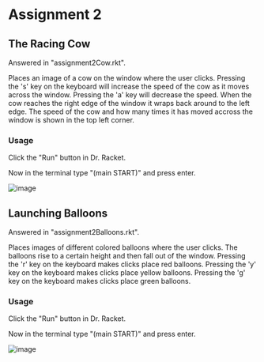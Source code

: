 # Assignment 2

## The Racing Cow
Answered in "assignment2Cow.rkt".

Places an image of a cow on the window where the user clicks. Pressing the 's' key on the keyboard will increase the speed of the cow as it moves across the window. Pressing the
'a' key will decrease the speed. When the cow reaches the right edge of the window it wraps back around to the left edge.
The speed of the cow and how many times it has moved accross the window is shown in the top left corner.

### Usage

Click the "Run" button in Dr. Racket.

Now in the terminal type "(main START)" and press enter.

![image](https://user-images.githubusercontent.com/32044950/119900622-c0ce6380-bf12-11eb-9079-059c30f776b4.png)

## Launching Balloons
Answered in "assignment2Balloons.rkt".

Places images of different colored balloons where the user clicks. The balloons rise to a certain height and then fall out of the window. Pressing the 'r' key on the keyboard
makes clicks place red balloons. Pressing the 'y' key on the keyboard makes clicks place yellow balloons. Pressing the 'g' key on the keyboard makes clicks place green balloons.

### Usage

Click the "Run" button in Dr. Racket.

Now in the terminal type "(main START)" and press enter.

![image](https://user-images.githubusercontent.com/32044950/119901524-04759d00-bf14-11eb-9e41-0c2960fecc4c.png)

